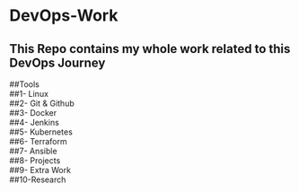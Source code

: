 # DevOps-Work

## This Repo contains my whole work related to this DevOps Journey 
##Tools <br>
##1- Linux<br>
##2- Git & Github<br>
##3- Docker<br>
##4- Jenkins<br>
##5- Kubernetes<br>
##6- Terraform <br>
##7- Ansible<br>
##8- Projects<br>
##9- Extra Work<br>
##10-Research<br>
